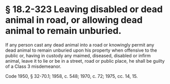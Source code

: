 # § 18.2-323 Leaving disabled or dead animal in road, or allowing dead animal to remain unburied.

<p>If any person cast any dead animal into a road or knowingly permit any dead animal to remain unburied upon his property when offensive to the public or, having in custody any maimed, diseased, disabled or infirm animal, leave it to lie or be in a street, road or public place, he shall be guilty of a Class 3 misdemeanor.</p><p>Code 1950, § 32-70.1; 1958, c. 548; 1970, c. 72; 1975, cc. 14, 15.</p>